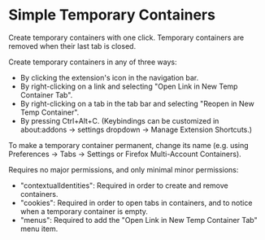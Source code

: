 # Simple Temporary Containers

Create temporary containers with one click.  Temporary containers are removed
when their last tab is closed.

Create temporary containers in any of three ways:
* By clicking the extension's icon in the navigation bar.
* By right-clicking on a link and selecting "Open Link in New Temp Container Tab".
* By right-clicking on a tab in the tab bar and selecting "Reopen in New Temp Container".
* By pressing Ctrl+Alt+C. (Keybindings can be customized in about:addons -> settings dropdown -> Manage Extension Shortcuts.)

To make a temporary container permanent, change its name (e.g. using Preferences -> Tabs -> Settings or Firefox Multi-Account Containers).

Requires no major permissions, and only minimal minor permissions:
* "contextualIdentities": Required in order to create and remove containers.
* "cookies": Required in order to open tabs in containers, and to notice when a temporary container is empty.
* "menus": Required to add the "Open Link in New Temp Container Tab" menu item.
